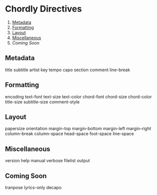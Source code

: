 # Chordly Directives
1. [Metadata](#Metadata)
2. [Formatting](#Formatting)
3. [Layout](#Layout)
4. [Miscellaneous](#Miscellaneous)
5. _Coming Soon_

## Metadata
title
subtitle
artist
key
tempo
capo
section
comment
line-break

## Formatting
encoding
text-font
text-size
text-color
chord-font
chord-size
chord-color
title-size
subtitle-size
comment-style

## Layout
papersize
orientation
margin-top
margin-bottom
margin-left
margin-right
column-break
column-space
head-space
foot-space
line-space

## Miscellaneous
version
help
manual
verbose
filelist
output

## Coming Soon
tranpose
lyrics-only
decapo